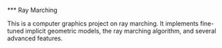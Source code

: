 *** Ray Marching

This is a computer graphics project on ray marching. It implements fine-tuned implicit geometric models, the ray marching algorithm, and several advanced features.
